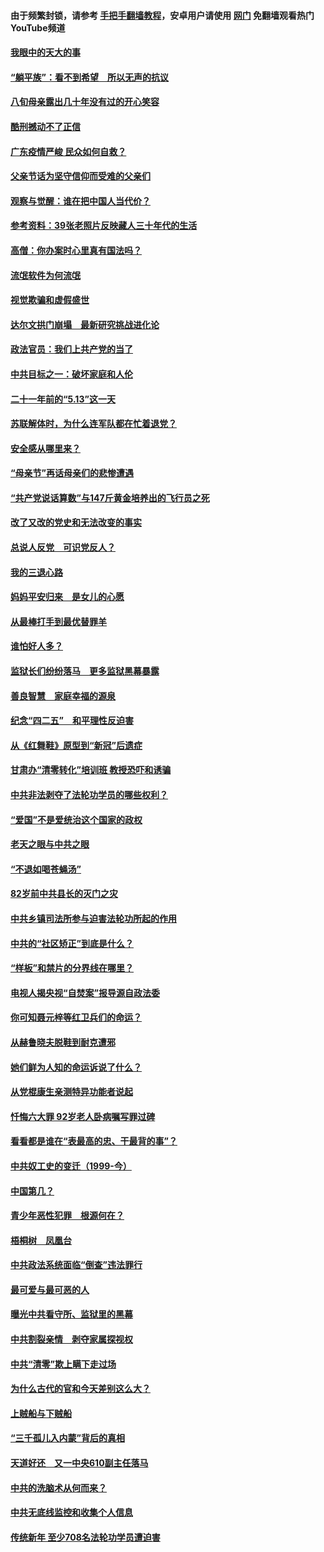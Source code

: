 #### 由于频繁封锁，请参考 [手把手翻墙教程](https://github.com/gfw-breaker/guides/wiki/)，安卓用户请使用 [网门](https://github.com/gfw-breaker/nogfw/blob/master/dl.md?t=07022000) 免翻墙观看热门YouTube频道 

#### [我眼中的天大的事](../pages/19/427619.md?t=07022000) 

#### [“躺平族”：看不到希望　所以无声的抗议](../pages/19/427464.md?t=07022000) 

#### [八旬母亲露出几十年没有过的开心笑容](../pages/19/427429.md?t=07022000) 

#### [酷刑撼动不了正信](../pages/19/427414.md?t=07022000) 

#### [广东疫情严峻 民众如何自救？](../pages/19/427311.md?t=07022000) 

#### [父亲节话为坚守信仰而受难的父亲们](../pages/19/427033.md?t=07022000) 

#### [观察与觉醒：谁在把中国人当代价？](../pages/19/426987.md?t=07022000) 

#### [参考资料：39张老照片反映藏人三十年代的生活](../pages/19/426471.md?t=07022000) 

#### [高僧：你办案时心里真有国法吗？](../pages/19/426530.md?t=07022000) 

#### [流氓软件为何流氓](../pages/19/426531.md?t=07022000) 

#### [视觉欺骗和虚假盛世](../pages/19/426443.md?t=07022000) 

#### [达尔文拱门崩塌　最新研究挑战进化论](../pages/19/426009.md?t=07022000) 

#### [政法官员：我们上共产党的当了](../pages/19/425351.md?t=07022000) 

#### [中共目标之一：破坏家庭和人伦](../pages/19/424454.md?t=07022000) 

#### [二十一年前的“5.13”这一天](../pages/19/424814.md?t=07022000) 

#### [苏联解体时，为什么连军队都在忙着退党？](../pages/19/424335.md?t=07022000) 

#### [安全感从哪里来？](../pages/19/424336.md?t=07022000) 

#### [“母亲节”再话母亲们的悲惨遭遇](../pages/19/424234.md?t=07022000) 

#### [“共产党说话算数”与147斤黄金培养出的飞行员之死](../pages/19/424115.md?t=07022000) 

#### [改了又改的党史和无法改变的事实](../pages/19/424037.md?t=07022000) 

#### [总说人反党　可识党反人？](../pages/19/423820.md?t=07022000) 

#### [我的三退心路](../pages/19/423876.md?t=07022000) 

#### [妈妈平安归来　是女儿的心愿](../pages/19/423947.md?t=07022000) 

#### [从最棒打手到最优替罪羊](../pages/19/423819.md?t=07022000) 

#### [谁怕好人多？](../pages/19/423774.md?t=07022000) 

#### [监狱长们纷纷落马　更多监狱黑幕暴露](../pages/19/423787.md?t=07022000) 

#### [善良智慧　家庭幸福的源泉](../pages/19/423632.md?t=07022000) 

#### [纪念“四二五”　和平理性反迫害](../pages/19/423660.md?t=07022000) 

#### [从《红舞鞋》原型到“新冠”后遗症](../pages/19/423509.md?t=07022000) 

#### [甘肃办“清零转化”培训班 教授恐吓和诱骗](../pages/19/423498.md?t=07022000) 

#### [中共非法剥夺了法轮功学员的哪些权利？](../pages/19/423392.md?t=07022000) 

#### [“爱国”不是爱统治这个国家的政权](../pages/19/423029.md?t=07022000) 

#### [老天之眼与中共之眼](../pages/19/423378.md?t=07022000) 

#### [“不退如喝苍蝇汤”](../pages/19/423287.md?t=07022000) 

#### [82岁前中共县长的灭门之灾](../pages/19/423055.md?t=07022000) 

#### [中共乡镇司法所参与迫害法轮功所起的作用](../pages/19/423064.md?t=07022000) 

#### [中共的“社区矫正”到底是什么？](../pages/19/422870.md?t=07022000) 

#### [“样板”和禁片的分界线在哪里？](../pages/19/422704.md?t=07022000) 

#### [电视人揭央视“自焚案”报导源自政法委](../pages/19/422770.md?t=07022000) 

#### [你可知聂元梓等红卫兵们的命运？](../pages/19/422848.md?t=07022000) 

#### [从赫鲁晓夫脱鞋到耐克遭邪](../pages/19/422826.md?t=07022000) 

#### [她们鲜为人知的命运诉说了什么？](../pages/19/422754.md?t=07022000) 

#### [从党棍康生亲测特异功能者说起](../pages/19/422657.md?t=07022000) 

#### [忏悔六大罪 92岁老人卧病嘱写罪过碑](../pages/19/422750.md?t=07022000) 

#### [看看都是谁在“表最高的忠、干最背的事”？](../pages/19/422703.md?t=07022000) 

#### [中共奴工史的变迁（1999-今）](../pages/19/422656.md?t=07022000) 

#### [中国第几？](../pages/19/422496.md?t=07022000) 

#### [青少年恶性犯罪　根源何在？](../pages/19/422449.md?t=07022000) 

#### [梧桐树　凤凰台](../pages/19/422442.md?t=07022000) 

#### [中共政法系统面临“倒查”违法罪行](../pages/19/422497.md?t=07022000) 

#### [最可爱与最可恶的人](../pages/19/422448.md?t=07022000) 

#### [曝光中共看守所、监狱里的黑幕](../pages/19/422390.md?t=07022000) 

#### [中共割裂亲情　剥夺家属探视权](../pages/19/422364.md?t=07022000) 

#### [中共“清零”欺上瞒下走过场](../pages/19/422306.md?t=07022000) 

#### [为什么古代的官和今天差别这么大？](../pages/19/422228.md?t=07022000) 

#### [上贼船与下贼船](../pages/19/422276.md?t=07022000) 

#### [“三千孤儿入内蒙”背后的真相](../pages/19/422229.md?t=07022000) 

#### [天道好还　又一中央610副主任落马](../pages/19/422155.md?t=07022000) 

#### [中共的洗脑术从何而来？](../pages/19/422154.md?t=07022000) 

#### [中共无底线监控和收集个人信息](../pages/19/422039.md?t=07022000) 

#### [传统新年 至少708名法轮功学员遭迫害](../pages/19/421946.md?t=07022000) 

